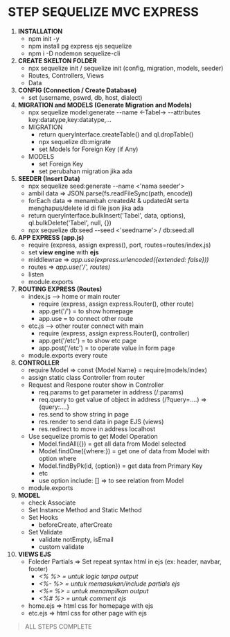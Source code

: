 # **STEP SEQUELIZE MVC EXPRESS**

1. **INSTALLATION**
    * npm init -y
    * npm install pg express ejs sequelize
    * npm i -D nodemon sequelize-cli
2. **CREATE SKELTON FOLDER**
    * npx sequelize init / sequelize init (config, migration, models, seeder)
    * Routes, Controllers, Views
    * Data
3. **CONFIG (Connection / Create Database)**
    * set (username, pswrd, db, host, dialect)
4. **MIGRATION and MODELS (Generate Migration and Models)**
    * npx sequelize model:generate --name <-Tabel-> --attributes key:datatype,key:datatype,... 
    * MIGRATION
        * return queryInterface.createTable() and qI.dropTable()
        * npx sequelize db:migrate
        * set Models for Foreign Key (if Any)
    * MODELS 
        * set Foreign Key
        * set perubahan migration jika ada
5. **SEEDER (Insert Data)**
    * npx sequelize seed:generate --name <'nama seeder'>
    * ambil data => JSON.parse(fs.readFileSync(path, encode))
    * forEach data => menambah createdAt & updatedAt serta menghapus/delete id di file json jika ada
    * return queryInterface.bulkInsert('Tabel', data, options), qI.bulkDelete('Tabel', null, {})
    * npx sequelize db:seed --seed <'seedname'> / db:seed:all
6. **APP EXPRESS (app.js)**
    * require (express, assign express(), port, routes=routes/index.js)
    * set **view engine** with **ejs**
    * middlewrae => *app.use(express.urlencoded({extended: false}))*
    * routes => *app.use('/', routes)*
    * listen
    * module.exports
7. **ROUTING EXPRESS (Routes)**
    * index.js --> home or main router
      * require (express, assign express.Router(), other route)
      * app.get('/') = to show homepage
      * app.use = to connect other route
    * etc.js --> other router connect with main
      * require (express, assign express.Router(), controller)
      * app.get('/etc') = to show etc page
      * app.post('/etc') = to operate value in form page
    * module.exports every route
8. **CONTROLLER**
    * require Model => const {Model Name} = require(models/index)
    * assign static class Controller from router
    * Request and Respone router show in Controller
      * req.params to get parameter in address 
      (/:params)
      * req.query to get value of object in address 
      (/?query=....) => {query:....}
      * res.send to show string in page
      * res.render to send data in page EJS (views)
      * res.redirect to move in address localhost
    * Use sequelize promis to get Model Operation
        * Model.findAll({}) = get all data from Model selected
        * Model.findOne({where:}) = get one of data from Model with option where
        * Model.findByPk(id, {option}) = get data from Primary Key
        * etc
        * use option include: [] => to see relation from Model
    * module.exports
10. **MODEL**
    * check Associate
    * Set Instance Method and Static Method
    * Set Hooks 
        * beforeCreate, afterCreate
    * Set Validate
        * validate notEmpty, isEmail
        * custom validate
11. **VIEWS EJS**
    * Foleder Partials => Set repeat syntax html in ejs (ex: header, navbar, footer)
      * *<% %> = untuk logic tanpa output*
      * *<%- %> = untuk memasukan/include partials ejs* 
      * *<%= %> = untuk menampilkan output*
      * *<%# %> = untuk comment ejs*
    * home.ejs => html css for homepage with ejs
    * etc.ejs => html css for other page with ejs

> ALL STEPS COMPLETE

